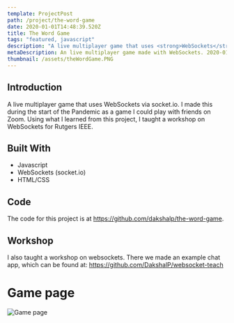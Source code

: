 ```yaml
---
template: ProjectPost
path: /project/the-word-game
date: 2020-01-01T14:48:39.520Z
title: The Word Game
tags: "featured, javascript"
description: "A live multiplayer game that uses <strong>WebSockets</strong> via socket.io. I made this during the start of the Pandemic as a game I could play with friends on Zoom. Using what I learned from this project, I taught a workshop on WebSockets in <strong>JavaScript</strong> for Rutgers IEEE."
metaDescription: An live multiplayer game made with WebSockets. 2020-01-01
thumbnail: /assets/theWordGame.PNG
---
```


## Introduction

A live multiplayer game that uses WebSockets via socket.io. I made this during the start of the Pandemic as a game I could play with friends on Zoom. Using what I learned from this project, I taught a workshop on WebSockets for Rutgers IEEE.

## Built With

-   Javascript
-   WebSockets (socket.io)
-   HTML/CSS

## Code

The code for this project is at https://github.com/dakshalp/the-word-game.

## Workshop

I also taught a workshop on websockets. There we made an example chat app, which can be found at:
https://github.com/DakshalP/websocket-teach

# Game page

![Game page](/assets/theWordGame.png)
